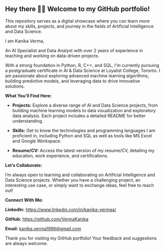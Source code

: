 ## Hey there 👋🏻 Welcome to my GitHub portfolio!
This repository serves as a digital showcase where you can learn more about my skills, projects, and journey in the fields of Artificial Intelligence and Data Science.

I am Kanika Verma,

An AI Specialist and Data Analyst with over 2 years of experience in teaching and working on data-driven projects.

With a strong foundation in Python, R, C++, and SQL, I'm currently pursuing a postgraduate certificate in AI & Data Science at Loyalist College, Toronto. I am passionate about exploring advanced machine learning algorithms, building predictive models, and leveraging data to drive innovative solutions.

**What You’ll Find Here:**

- **Projects:** Explore a diverse range of AI and Data Science projects, from building machine learning models to data visualization and exploratory data analysis. Each project includes a detailed README for better understanding.

- **Skills:** Get to know the technologies and programming languages I am proficient in, including Python and SQL as well as tools like MS Excel and Google Workspace.

- **Resume/CV:** Access the latest version of my resume/CV, detailing my education, work experience, and certifications.

**Let’s Collaborate:**

I’m always open to learning and collaborating on Artificial Intelligence and Data Science projects. Whether you have a challenging project, an interesting use case, or simply want to exchange ideas, feel free to reach out!

**Connect With Me:**

**LinkedIn:** https://www.linkedin.com/in/kanika-vermaa/

**GitHub:** https://github.com/VermaKanika

**Email:** kanika.verma1996@gmail.com


Thank you for visiting my GitHub portfolio! Your feedback and suggestions are always welcome.

